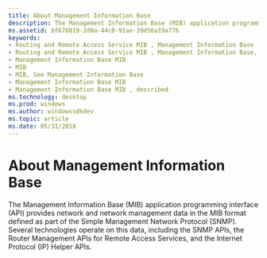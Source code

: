 ```yaml
---
title: About Management Information Base
description: The Management Information Base (MIB) application programming interface (API) provides network and network management data in the MIB format defined as part of the Simple Management Network Protocol (SNMP).
ms.assetid: bf678819-2d8a-44c0-91ae-39d56a19a776
keywords:
- Routing and Remote Access Service MIB , Management Information Base
- Routing and Remote Access Service MIB , Management Information Base, described
- Management Information Base MIB
- MIB
- MIB, See Management Information Base
- Management Information Base MIB
- Management Information Base MIB , described
ms.technology: desktop
ms.prod: windows
ms.author: windowssdkdev
ms.topic: article
ms.date: 05/31/2018
---
```


# About Management Information Base

The Management Information Base (MIB) application programming interface (API) provides network and network management data in the MIB format defined as part of the Simple Management Network Protocol (SNMP). Several technologies operate on this data, including the SNMP APIs, the Router Management APIs for Remote Access Services, and the Internet Protocol (IP) Helper APIs.

 

 




